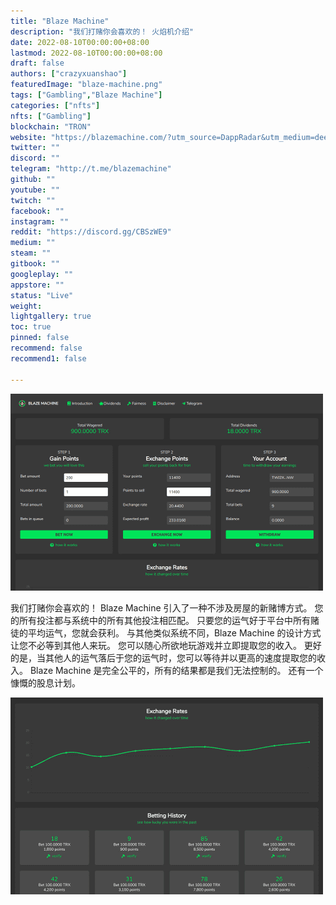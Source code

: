 ```yaml
---
title: "Blaze Machine"
description: "我们打赌你会喜欢的！ 火焰机介绍"
date: 2022-08-10T00:00:00+08:00
lastmod: 2022-08-10T00:00:00+08:00
draft: false
authors: ["crazyxuanshao"]
featuredImage: "blaze-machine.png"
tags: ["Gambling","Blaze Machine"]
categories: ["nfts"]
nfts: ["Gambling"]
blockchain: "TRON"
website: "https://blazemachine.com/?utm_source=DappRadar&utm_medium=deeplink&utm_campaign=visit-website"
twitter: ""
discord: ""
telegram: "http://t.me/blazemachine"
github: ""
youtube: ""
twitch: ""
facebook: ""
instagram: ""
reddit: "https://discord.gg/CBSzWE9"
medium: ""
steam: ""
gitbook: ""
googleplay: ""
appstore: ""
status: "Live"
weight: 
lightgallery: true
toc: true
pinned: false
recommend: false
recommend1: false

---
```


![disnad](disnad.png)

我们打赌你会喜欢的！ Blaze Machine 引入了一种不涉及房屋的新赌博方式。 您的所有投注都与系统中的所有其他投注相匹配。 只要您的运气好于平台中所有赌徒的平均运气，您就会获利。 与其他类似系统不同，Blaze Machine 的设计方式让您不必等到其他人来玩。 您可以随心所欲地玩游戏并立即提取您的收入。 更好的是，当其他人的运气落后于您的运气时，您可以等待并以更高的速度提取您的收入。 Blaze Machine 是完全公平的，所有的结果都是我们无法控制的。 还有一个慷慨的股息计划。

![disn](disn.png)